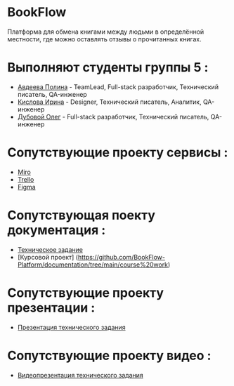 # BookFlow
Платформа для обмена книгами между людьми в определённой местности, где можно оставлять отзывы о прочитанных книгах.

# Выполняют студенты группы 5 :
+ [Авдеева Полина](https://github.com/polinaavdeeva) - TeamLead, Full-stack разработчик, Технический писатель, QA-инженер
+ [Кислова Ирина](https://github.com/KIrina11) - Designer, Технический писатель, Аналитик, QA-инженер
+ [Дубовой Олег](https://github.com/FarJoke) - Full-stack разработчик, Технический писатель, QA-инженер

# Сопутствующие проекту сервисы :
+ [Miro](https://miro.com/app/board/uXjVNrvB9dk=/)
+ [Trello](https://trello.com/b/niunUrMb/платформа-bookflow)
+ [Figma](https://www.figma.com/file/lL9ivb5eHuyEATzUmfhIq7/BookFlow-проект-по-тп-3-курс?type=design&node-id=0-1&mode=design&t=YmMLKGUrcH7EZul5-0)

# Сопутствующая поекту документация :
+ [Техническое задание](https://github.com/polinaavdeeva/BookFlow/tree/main/technical%20specification)
+ [Курсовой проект] (https://github.com/BookFlow-Platform/documentation/tree/main/course%20work)

# Сопутствующие проекту презентации : 
+ [Презентация технического задания](https://github.com/polinaavdeeva/BookFlow/tree/main/presentation)

# Сопутствующие проекту видео : 
+ [Видеопрезентация технического задания](https://drive.google.com/file/d/1miN0zJez6H7aNAAvwXnOfP5e7loeZ5HZ/view)


